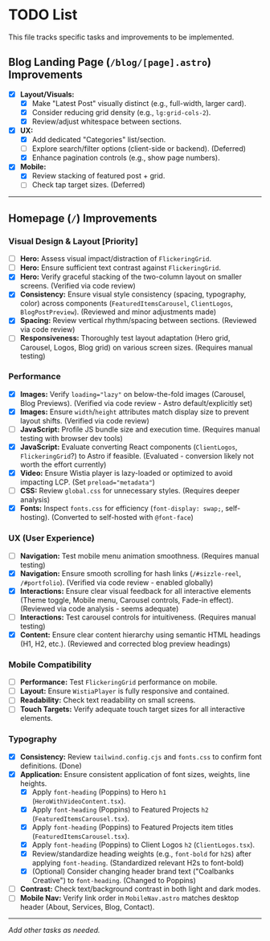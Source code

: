 # TODO List

This file tracks specific tasks and improvements to be implemented.

## Blog Landing Page (`/blog/[page].astro`) Improvements

- [x] **Layout/Visuals:**
    - [x] Make "Latest Post" visually distinct (e.g., full-width, larger card).
    - [x] Consider reducing grid density (e.g., `lg:grid-cols-2`).
    - [x] Review/adjust whitespace between sections.
- [x] **UX:**
    - [x] Add dedicated "Categories" list/section.
    - [ ] Explore search/filter options (client-side or backend). (Deferred)
    - [x] Enhance pagination controls (e.g., show page numbers).
- [x] **Mobile:**
    - [x] Review stacking of featured post + grid.
    - [ ] Check tap target sizes. (Deferred)

---

## Homepage (`/`) Improvements

### Visual Design & Layout [Priority]
- [ ] **Hero:** Assess visual impact/distraction of `FlickeringGrid`.
- [ ] **Hero:** Ensure sufficient text contrast against `FlickeringGrid`.
- [x] **Hero:** Verify graceful stacking of the two-column layout on smaller screens. (Verified via code review)
- [x] **Consistency:** Ensure visual style consistency (spacing, typography, color) across components (`FeaturedItemsCarousel`, `ClientLogos`, `BlogPostPreview`). (Reviewed and minor adjustments made)
- [x] **Spacing:** Review vertical rhythm/spacing between sections. (Reviewed via code review)
- [ ] **Responsiveness:** Thoroughly test layout adaptation (Hero grid, Carousel, Logos, Blog grid) on various screen sizes. (Requires manual testing)

### Performance
- [x] **Images:** Verify `loading="lazy"` on below-the-fold images (Carousel, Blog Previews). (Verified via code review - Astro default/explicitly set)
- [x] **Images:** Ensure `width`/`height` attributes match display size to prevent layout shifts. (Verified via code review)
- [ ] **JavaScript:** Profile JS bundle size and execution time. (Requires manual testing with browser dev tools)
- [x] **JavaScript:** Evaluate converting React components (`ClientLogos`, `FlickeringGrid`?) to Astro if feasible. (Evaluated - conversion likely not worth the effort currently)
- [x] **Video:** Ensure Wistia player is lazy-loaded or optimized to avoid impacting LCP. (Set `preload="metadata"`)
- [ ] **CSS:** Review `global.css` for unnecessary styles. (Requires deeper analysis)
- [x] **Fonts:** Inspect `fonts.css` for efficiency (`font-display: swap;`, self-hosting). (Converted to self-hosted with `@font-face`)

### UX (User Experience)
- [ ] **Navigation:** Test mobile menu animation smoothness. (Requires manual testing)
- [x] **Navigation:** Ensure smooth scrolling for hash links (`/#sizzle-reel`, `/#portfolio`). (Verified via code review - enabled globally)
- [x] **Interactions:** Ensure clear visual feedback for all interactive elements (Theme toggle, Mobile menu, Carousel controls, Fade-in effect). (Reviewed via code analysis - seems adequate)
- [ ] **Interactions:** Test carousel controls for intuitiveness. (Requires manual testing)
- [x] **Content:** Ensure clear content hierarchy using semantic HTML headings (H1, H2, etc.). (Reviewed and corrected blog preview headings)

### Mobile Compatibility
- [ ] **Performance:** Test `FlickeringGrid` performance on mobile.
- [ ] **Layout:** Ensure `WistiaPlayer` is fully responsive and contained.
- [ ] **Readability:** Check text readability on small screens.
- [ ] **Touch Targets:** Verify adequate touch target sizes for all interactive elements.

### Typography
- [x] **Consistency:** Review `tailwind.config.cjs` and `fonts.css` to confirm font definitions. (Done)
- [x] **Application:** Ensure consistent application of font sizes, weights, line heights.
    - [x] Apply `font-heading` (Poppins) to Hero `h1` (`HeroWithVideoContent.tsx`).
    - [x] Apply `font-heading` (Poppins) to Featured Projects `h2` (`FeaturedItemsCarousel.tsx`).
    - [x] Apply `font-heading` (Poppins) to Featured Projects item titles (`FeaturedItemsCarousel.tsx`).
    - [x] Apply `font-heading` (Poppins) to Client Logos `h2` (`ClientLogos.tsx`).
    - [x] Review/standardize heading weights (e.g., `font-bold` for `h2`s) after applying `font-heading`. (Standardized relevant H2s to font-bold)
    - [x] (Optional) Consider changing header brand text ("Coalbanks Creative") to `font-heading`. (Changed to Poppins)
- [ ] **Contrast:** Check text/background contrast in both light and dark modes.
- [ ] **Mobile Nav:** Verify link order in `MobileNav.astro` matches desktop header (About, Services, Blog, Contact).

---
*Add other tasks as needed.*
